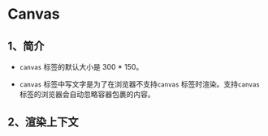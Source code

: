 # Canvas

## 1、简介

+ `canvas` 标签的默认大小是 300 * 150。

+ `canvas` 标签中写文字是为了在浏览器不支持`canvas` 标签时渲染。支持`canvas` 标签的浏览器会自动忽略容器包裹的内容。

## 2、渲染上下文